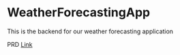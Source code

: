 # WeatherForecastingApp
This is the backend for our weather forecasting application

PRD [Link](https://docs.google.com/document/d/1KUfgudfsciiFCF1kOrcY69z-nNGgL-PC4Ze2IDv5RfY/edit?usp=sharing)

